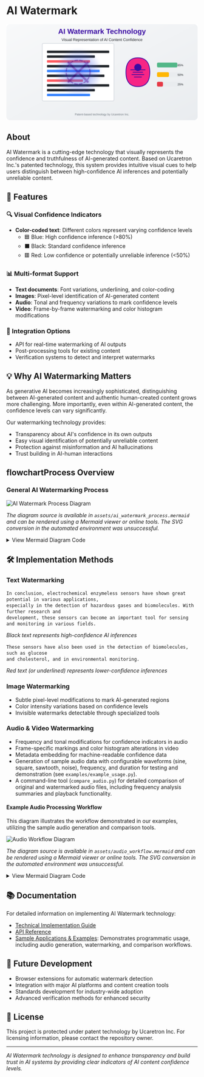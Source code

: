 # AI Watermark

![AI Watermark Technology](https://raw.githubusercontent.com/JJshome/AI-Watermark/main/assets/ai-watermark-logo.svg)

## About

AI Watermark is a cutting-edge technology that visually represents the confidence and truthfulness of AI-generated content. Based on Ucaretron Inc.'s patented technology, this system provides intuitive visual cues to help users distinguish between high-confidence AI inferences and potentially unreliable content.

## 🌟 Features

### 🔍 Visual Confidence Indicators
- **Color-coded text**: Different colors represent varying confidence levels
  - 🟦 Blue: High confidence inference (>80%)
  - ⬛ Black: Standard confidence inference
  - 🟥 Red: Low confidence or potentially unreliable inference (<50%)

### 📊 Multi-format Support
- **Text documents**: Font variations, underlining, and color-coding
- **Images**: Pixel-level identification of AI-generated content
- **Audio**: Tonal and frequency variations to mark confidence levels
- **Video**: Frame-by-frame watermarking and color histogram modifications

### 🔄 Integration Options
- API for real-time watermarking of AI outputs
- Post-processing tools for existing content
- Verification systems to detect and interpret watermarks

## 💡 Why AI Watermarking Matters

As generative AI becomes increasingly sophisticated, distinguishing between AI-generated content and authentic human-created content grows more challenging. More importantly, even within AI-generated content, the confidence levels can vary significantly.

Our watermarking technology provides:
- Transparency about AI's confidence in its own outputs
- Easy visual identification of potentially unreliable content
- Protection against misinformation and AI hallucinations
- Trust building in AI-human interactions

##  flowchartProcess Overview

### General AI Watermarking Process

![AI Watermark Process Diagram](assets/ai_watermark_process.svg)

*The diagram source is available in `assets/ai_watermark_process.mermaid` and can be rendered using a Mermaid viewer or online tools. The SVG conversion in the automated environment was unsuccessful.*

<details>
<summary>View Mermaid Diagram Code</summary>

```mermaid
graph TD
    A[Input <br/> (Audio/Video/Text/Image)] --> B{AI Content Generation / Processing};
    B --> C{Embed Watermark <br/> (with metadata: AI source, confidence, timestamp)};
    C --> D[Watermarked Content Output];
    D --> E{Verify / Extract Watermark};
    E --> F[Extracted Metadata / <br/> Confidence Level];

    %% Styling (optional, but can make it clearer)
    % classDef default fill:#f9f,stroke:#333,stroke-width:2px;
    % classDef process fill:#ccf,stroke:#333,stroke-width:2px;
    % class A,D,F default;
    % class B,C,E process;
```
</details>

## 🛠️ Implementation Methods

### Text Watermarking
```
In conclusion, electrochemical enzymeless sensors have shown great potential in various applications,
especially in the detection of hazardous gases and biomolecules. With further research and
development, these sensors can become an important tool for sensing and monitoring in various fields.
```
*Black text represents high-confidence AI inferences*

```
These sensors have also been used in the detection of biomolecules, such as glucose
and cholesterol, and in environmental monitoring.
```
*Red text (or underlined) represents lower-confidence inferences*

### Image Watermarking
- Subtle pixel-level modifications to mark AI-generated regions
- Color intensity variations based on confidence levels
- Invisible watermarks detectable through specialized tools

### Audio & Video Watermarking
- Frequency and tonal modifications for confidence indicators in audio
- Frame-specific markings and color histogram alterations in video
- Metadata embedding for machine-readable confidence data
- Generation of sample audio data with configurable waveforms (sine, square, sawtooth, noise), frequency, and duration for testing and demonstration (see `examples/example_usage.py`).
- A command-line tool (`compare_audio.py`) for detailed comparison of original and watermarked audio files, including frequency analysis summaries and playback functionality.

#### Example Audio Processing Workflow

This diagram illustrates the workflow demonstrated in our examples, utilizing the sample audio generation and comparison tools.

![Audio Workflow Diagram](assets/audio_workflow.svg)

*The diagram source is available in `assets/audio_workflow.mermaid` and can be rendered using a Mermaid viewer or online tools. The SVG conversion in the automated environment was unsuccessful.*

<details>
<summary>View Mermaid Diagram Code</summary>

```mermaid
graph TD
    A[Start] --> B[Generate Sample Audio <br/> (`create_sample_audio`)];
    B --> C[Original Audio File (.wav)];
    C --> D{Add Watermark <br/> (`AudioWatermarker`)};
    D --> E[Watermarked Audio File (.wav)];
    C --> F{Compare Audio & Playback <br/> (`compare_audio.py`)};
    E --> F;
    F --> G[Display Analysis & <br/> Play Audio];
    G --> H[End];

    %% Optional Styling
    % classDef action fill:#lightgreen,stroke:#333,stroke-width:2px;
    % classDef file fill:#lightblue,stroke:#333,stroke-width:2px;
    % class B,D,F action;
    % class C,E file;
```
</details>

## 📚 Documentation

For detailed information on implementing AI Watermark technology:
- [Technical Implementation Guide](./docs/implementation.md)
- [API Reference](./docs/api.md)
- [Sample Applications & Examples](./examples): Demonstrates programmatic usage, including audio generation, watermarking, and comparison workflows.

## 🔮 Future Development

- Browser extensions for automatic watermark detection
- Integration with major AI platforms and content creation tools
- Standards development for industry-wide adoption
- Advanced verification methods for enhanced security

## 📜 License

This project is protected under patent technology by Ucaretron Inc. For licensing information, please contact the repository owner.

---

*AI Watermark technology is designed to enhance transparency and build trust in AI systems by providing clear indicators of AI content confidence levels.*